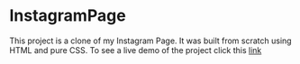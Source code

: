 # InstagramPage
This project is a clone of my Instagram Page. It was built from scratch using HTML and pure CSS. 
To see a live demo of the project click this [link](https://immanuel5015.github.io/InstagramPage/instagramPage.html)
